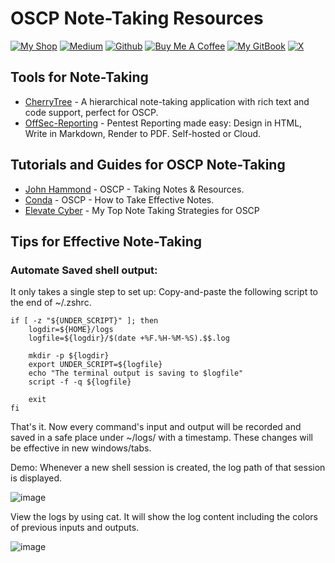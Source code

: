# OSCP Note-Taking Resources

[![My Shop](https://img.shields.io/badge/My%20Shop-verylazytech-%23FFDD00?style=flat&logo=buy-me-a-coffee&logoColor=yellow)](https://buymeacoffee.com/verylazytech/extras)
[![Medium](https://img.shields.io/badge/Medium-%40verylazytech-%231572B6?style=flat&logo=medium&logoColor=white)](https://medium.com/@verylazytech)
[![Github](https://img.shields.io/badge/Github-verylazytech-%23181717?style=flat&logo=github&logoColor=white)](https://github.com/verylazytech)
[![Buy Me A Coffee](https://img.shields.io/badge/Buy%20Me%20A%20Coffee-verylazytech-%23FFDD00?style=flat&logo=buy-me-a-coffee&logoColor=yellow)](https://buymeacoffee.com/verylazytech)
[![My GitBook](https://img.shields.io/badge/My%20GitBook-VeryLazyTech-%23FFDD00?style=flat&logo=gitbook&logoColor=white)](https://www.verylazytech.com)
[![X](https://img.shields.io/twitter/url?url=https%3A%2F%2Fx.com%2Fverylazytech)](https://x.com/verylazytech)

## Tools for Note-Taking

- [CherryTree](https://www.giuspen.com/cherrytree/) - A hierarchical note-taking application with rich text and code support, perfect for OSCP.  
- [OffSec-Reporting](https://github.com/Syslifters/OffSec-Reporting) - Pentest Reporting made easy: Design in HTML, Write in Markdown, Render to PDF. Self-hosted or Cloud.


## Tutorials and Guides for OSCP Note-Taking

- [John Hammond](https://www.youtube.com/watch?v=MQGozZzHUwQ) - OSCP - Taking Notes & Resources.
- [Conda](https://www.youtube.com/watch?v=yYmDQY1zKKE) - OSCP - How to Take Effective Notes.
- [Elevate Cyber](https://www.youtube.com/watch?v=dX0IVDPo7ek) - My Top Note Taking Strategies for OSCP


## Tips for Effective Note-Taking

### Automate Saved shell output:
It only takes a single step to set up:
Copy-and-paste the following script to the end of ~/.zshrc.
```
if [ -z "${UNDER_SCRIPT}" ]; then
    logdir=${HOME}/logs
    logfile=${logdir}/$(date +%F.%H-%M-%S).$$.log

    mkdir -p ${logdir}
    export UNDER_SCRIPT=${logfile}
    echo "The terminal output is saving to $logfile"
    script -f -q ${logfile}

    exit
fi
```

That's it. Now every command's input and output will be recorded and saved in a safe place under ~/logs/ with a timestamp.
These changes will be effective in new windows/tabs.

Demo:
Whenever a new shell session is created, the log path of that session is displayed.

![image](https://github.com/user-attachments/assets/e8407b30-8007-47a3-92ef-058f41aa76c1)

View the logs by using cat.
It will show the log content including the colors of previous inputs and outputs.

![image](https://github.com/user-attachments/assets/aedc6063-8186-48d9-b78b-88020c9b8925)



